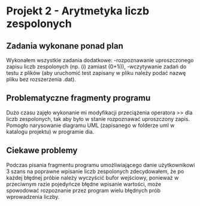 # Projekt 2 - Arytmetyka liczb zespolonych

## Zadania wykonane ponad plan

Wykonałem wszystkie zadania dodatkowe:
-rozpoznawanie uproszczonego zapisu liczb zespolonych (np. (i) zamiast (0+1i)),
-wczytywanie zadań do testu z plików (aby uruchomić test zapisany w pliku należy podać nazwę pliku bez rozszerzenia .dat).

## Problematyczne fragmenty programu

Dużo czasu zajęło wykonanie mi modyfikacji przeciążenia operatora >> dla liczb zespolonych, tak aby było w stanie rozpoznawać uproszczony zapis.
Pomogło narysowanie diagramu UML (zapisanego w folderze uml w katalogu projektu) w programie dia.

## Ciekawe problemy

Podczas pisania fragmentu programu umożliwiającego danie użytkownikowi 3 szans na poprawne wpisanie liczb zespolonych zdecydowałem,
że po każdej błędnej próbie należy wyczyścić bufor wejściowy, ponieważ w przeciwnym razie pojedyńcze błędne wpisanie wartości,
może spowodować rozpoznanie przez program wielu błędnych prób wprowadzenia liczby.



